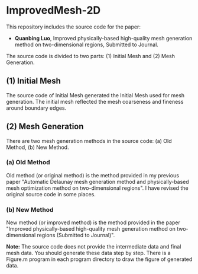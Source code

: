 # ImprovedMesh-2D
This repository includes the source code for the paper: 
-  **Quanbing Luo**, Improved physically-based high-quality mesh generation method on two-dimensional regions, Submitted to Journal. 
<!-- , [Engineering with Computers](https://doi.org/10.1007/s00366-020-01262-x), 2021 (Published Online) -->

The source code is divided to two parts: (1) Initial Mesh and (2) Mesh Generation. 

## (1) Initial Mesh

The source code of Initial Mesh generated the Initial Mesh used for mesh generation. The initial mesh reflected the mesh coarseness and fineness around boundary edges.   


## (2) Mesh Generation

There are two mesh generation methods in the source code: (a) Old Method, (b) New Method.

### (a) Old Method
Old method (or original method) is the method provided in my previous paper "Automatic Delaunay mesh generation method and physically-based mesh optimization method on two-dimensional regions". I have revised the original source code in some places.   

### (b) New Method
New method (or improved method) is the method provided in the  paper "Improved physically-based high-quality mesh generation method on two-dimensional regions (Submitted to Journal)". 



**Note:** The source code does not provide the intermediate data and final mesh data. You should generate these data step by step. There is a Figure.m program in each program directory to draw the figure of generated data.    




